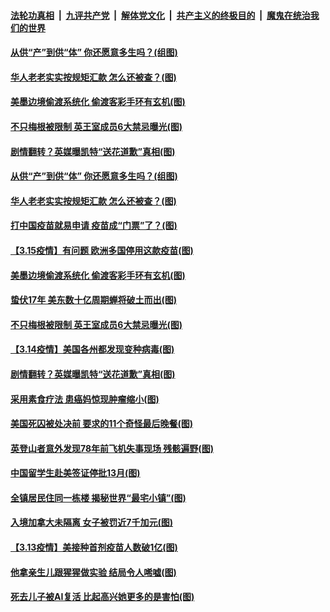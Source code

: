 

####  [法轮功真相](../../../../basic/blob/master/README.md?t=03161901) &nbsp;|&nbsp; [九评共产党](../../../../9ping.md/blob/master/README.md?t=03161901) &nbsp;|&nbsp; [解体党文化](../../../../jtdwh.md/blob/master/README.md?t=03161901)  &nbsp;|&nbsp; [共产主义的终极目的](../../../../gczydzjmd.md/blob/master/README.md?t=03161901) &nbsp;|&nbsp; [魔鬼在统治我们的世界](../../../../mgztzwmdsj.md/blob/master/README.md?t=03161901) 

#### [从供“产”到供“体” 你还愿意多生吗？(组图)](../pages/p3/965685.md?t=03161901) 

#### [华人老老实实按规矩汇款 怎么还被查？(图)](../pages/p3/965666.md?t=03161901) 

#### [美墨边境偷渡系统化 偷渡客彩手环有玄机(图)](../pages/p3/965652.md?t=03161901) 

#### [不只梅根被限制 英王室成员6大禁忌曝光(图)](../pages/p3/965585.md?t=03161901) 


#### [剧情翻转？英媒曝凯特“送花道歉”真相(图)](../pages/p3/965521.md?t=03161901) 

#### [从供“产”到供“体” 你还愿意多生吗？(组图)](../pages/p3/965685.md?t=03161901) 

#### [华人老老实实按规矩汇款 怎么还被查？(图)](../pages/p3/965666.md?t=03161901) 

#### [打中国疫苗就易申请 疫苗成“门票”了？(图)](../pages/p3/965662.md?t=03161901) 

#### [【3.15疫情】有问题 欧洲多国停用这款疫苗(图)](../pages/p3/965661.md?t=03161901) 

#### [美墨边境偷渡系统化 偷渡客彩手环有玄机(图)](../pages/p3/965652.md?t=03161901) 

#### [蛰伏17年 美东数十亿周期蝉将破土而出(图)](../pages/p3/965649.md?t=03161901) 


#### [不只梅根被限制 英王室成员6大禁忌曝光(图)](../pages/p3/965585.md?t=03161901) 


#### [【3.14疫情】美国各州都发现变种病毒(图)](../pages/p3/965577.md?t=03161901) 

#### [剧情翻转？英媒曝凯特“送花道歉”真相(图)](../pages/p3/965521.md?t=03161901) 

#### [采用素食疗法 患癌妈惊现肿瘤缩小(图)](../pages/p3/965574.md?t=03161901) 

#### [美国死囚被处决前 要求的11个奇怪最后晚餐(图)](../pages/p3/965021.md?t=03161901) 

#### [英登山者意外发现78年前飞机失事现场 残骸遍野(图)](../pages/p3/965524.md?t=03161901) 

#### [中国留学生赴美签证停批13月(图)](../pages/p3/965523.md?t=03161901) 

#### [全镇居民住同一栋楼 揭秘世界“最宅小镇”(图)](../pages/p3/965514.md?t=03161901) 

#### [入境加拿大未隔离 女子被罚近7千加元(图)](../pages/p3/965505.md?t=03161901) 

#### [【3.13疫情】美接种首剂疫苗人数破1亿(图)](../pages/p3/965501.md?t=03161901) 

#### [他拿亲生儿跟猩猩做实验 结局令人唏嘘(图)](../pages/p3/964885.md?t=03161901) 

#### [死去儿子被AI复活 比起高兴她更多的是害怕(图)](../pages/p3/965361.md?t=03161901) 

